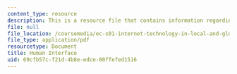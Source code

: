 ```yaml
---
content_type: resource
description: This is a resource file that contains information regarding human interface.
file: null
file_location: /coursemedia/ec-s01-internet-technology-in-local-and-global-communities-spring-2005-summer-2005/69cfb57cf21d4b8eedce00ffefed1516_MITEC_S01S05_inheritance.pdf
file_type: application/pdf
resourcetype: Document
title: Human Interface
uid: 69cfb57c-f21d-4b8e-edce-00ffefed1516
---
```

